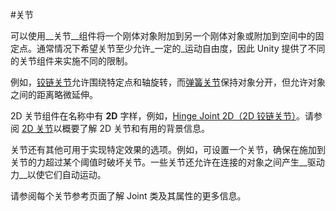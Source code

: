 #关节

可以使用__关节__组件将一个刚体对象附加到另一个刚体对象或附加到空间中的固定点。通常情况下希望关节至少允许_一定的_运动自由度，因此 Unity 提供了不同的关节组件来实施不同的限制。

例如，[铰链关节](class-HingeJoint.html)允许围绕特定点和轴旋转，而[弹簧关节](class-SpringJoint.html)保持对象分开，但允许对象之间的距离略微延伸。

2D 关节组件在名称中有 **2D** 字样，例如，[Hinge Joint 2D（2D 铰链关节）](class-HingeJoint2D.html)。请参阅 [2D 关节](Joints2D.html)以概要了解 2D 关节和有用的背景信息。

关节还有其他可用于实现特定效果的选项。例如，可设置一个关节，确保在施加到关节的力超过某个阈值时破坏关节。一些关节还允许在连接的对象之间产生__驱动力__以使它们自动运动。

请参阅每个关节参考页面了解 Joint 类及其属性的更多信息。
